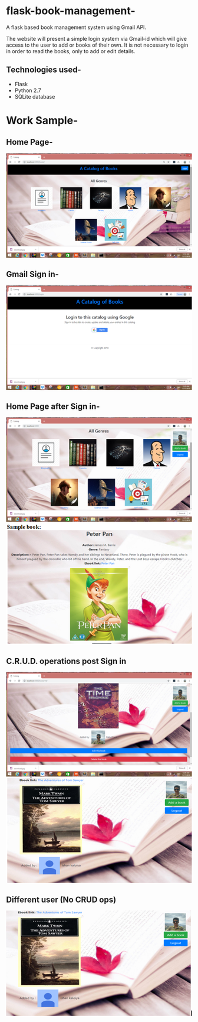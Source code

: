 # flask-book-management-
A flask based book management system using Gmail API.

The website will present a simple login system via Gmail-id which will give access to the user to add or books of their own.
It is not necessary to login in order to read the books, only to add or edit details.

## Technologies used-
- Flask
- Python 2.7
- SQLite database

# Work Sample-
## Home Page-
<img src="https://github.com/rahul2412/flask-book-management/blob/master/images/Screenshot%20(262).png" alt="Home Page">

## Gmail Sign in-
<img src="https://github.com/rahul2412/flask-book-management/blob/master/images/Screenshot%20(256).png" alt="gmail">

## Home Page after Sign in-
<img src="https://github.com/rahul2412/flask-book-management/blob/master/images/Screenshot%20(258).png" alt="Sign In">

<img src="https://github.com/rahul2412/flask-book-management/blob/master/images/ss3.PNG" alt="Sample book">

## C.R.U.D. operations post Sign in
<img src="https://github.com/rahul2412/flask-book-management/blob/master/images/Screenshot%20(259).png" alt="C.R.U.D">
<img src="https://github.com/rahul2412/flask-book-management/blob/master/images/ss2.PNG" alt="new book">

## Different user (No CRUD ops)
<img src="https://github.com/rahul2412/flask-book-management/blob/master/images/ss1.PNG" alt="diff user">



